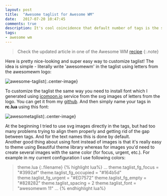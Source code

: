 ```yaml
---
layout: post
title:  "Awesome taglist for Awesome WM"
date:   2017-07-20 10:47:45
comments: true
description: It's cool coincidence that default number of tags is the same as number of letters in 'AwesomeWM', isn't it? =) 
tags: 
- awesome wm
---
```


> Check the updated article in one of the Awesome WM [recipe](https://awesomewm.org/recipes/awesome-taglist/)
{:.note}

Here is pretty nice-looking and super easy way to customize taglist! The idea is simple - literally write 'awesomewm' in the taglist using letters from the awesomewm logo:

![awesome-taglist]({{site.url}}/images/awesome-taglist.png){:.center-image}

To customize the taglist the same way you need to install font which I generated using [icomoon.io](https://icomoon.io/) service from the svg images of letters from the logo. You can get it from my [github]({{site.url}}/css/awesomewmfont.ttf). 
And then simply name your tags in **rc.lua** using this font:

![awesometaglist]({{site.url}}/images/awesome_taglist_2.png){:.center-image}


At the beginning I tried to use svg images directly in the tags, but had too many problems trying to align them properly and getting rid of the gap between tags. And for the text names this is done by default.  
Another good thing about using font instead of images is that it's really easy to theme using Beautiful theme library whereas for images you'd need to create several images with the same color (for focus, urgent, etc.). For example in my current configuration I use following colors:

>theme.lua
{:.filename}
{% highlight lua%}
...
theme.taglist_fg_focus    = "#3992af"
theme.taglist_fg_occupied = "#164b5d"
theme.taglist_fg_urgent   = "#ED7572"
theme.taglist_fg_empty    = "#828282"
theme.taglist_spacing     = 2
theme.taglist_font        = "awesomewm 11"
...
{% endhighlight lua%}
